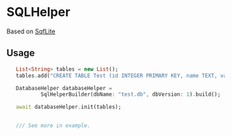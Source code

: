 # SQLHelper

Based on [SqfLite](https://pub.dev/packages/sqflite)

## Usage
 ```dart
    List<String> tables = new List();
    tables.add("CREATE TABLE Test (id INTEGER PRIMARY KEY, name TEXT, value INTEGER, num REAL)");

    DatabaseHelper databaseHelper =
            SqlHelperBuilder(dbName: "test.db", dbVersion: 1).build();

    await databaseHelper.init(tables);


    /// See more in example.
 ```

